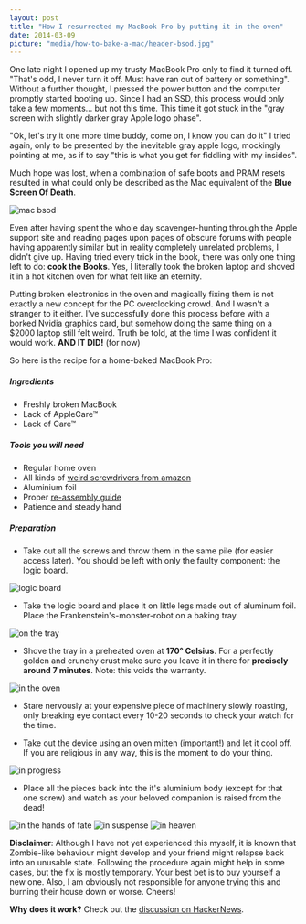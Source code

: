 ```yaml
---
layout: post
title: "How I resurrected my MacBook Pro by putting it in the oven"
date: 2014-03-09
picture: "media/how-to-bake-a-mac/header-bsod.jpg"
---
```


One late night I opened up my trusty MacBook Pro only to find it turned off. "That's odd, I never turn it off. Must have ran out of battery or something". Without a further thought, I pressed the power button and the computer promptly started booting up. Since I had an SSD, this process would only take a few moments... but not this time. This time it got stuck in the "gray screen with slightly darker gray Apple logo phase".

"Ok, let's try it one more time buddy, come on, I know you can do it" I tried again, only to be presented by the inevitable gray apple logo, mockingly pointing at me, as if to say "this is what you get for fiddling with my insides".

Much hope was lost, when a combination of safe boots and PRAM resets resulted in what could only be described as the Mac equivalent of the **Blue Screen Of Death**.

<img class="image" src="{{ site.url }}media/how-to-bake-a-mac/bsod.jpg" alt="mac bsod" title=":(" />

Even after having spent the whole day scavenger-hunting through the Apple support site and reading pages upon pages of obscure forums with people having apparently similar but in reality completely unrelated problems, I didn't give up. Having tried every trick in the book, there was only one thing left to do: **cook the Books**. Yes, I literally took the broken laptop and shoved it in a hot kitchen oven for what felt like an eternity.

Putting broken electronics in the oven and magically fixing them is not exactly a new concept for the PC overclocking crowd. And I wasn't a stranger to it either. I've successfully done this process before with a borked Nvidia graphics card, but somehow doing the same thing on a $2000 laptop still felt weird. Truth be told, at the time I was confident it would work. **AND IT DID!** <span class="text-tiny">(for now)</span>

So here is the recipe for a home-baked MacBook Pro: 

##### Ingredients
* Freshly broken MacBook
* Lack of AppleCare&trade;
* Lack of Care&trade;

##### Tools you will need
* Regular home oven
* All kinds of [weird screwdrivers from amazon](http://www.amazon.co.uk/dp/B006X3ZVU2/ref=pe_385721_37986871_TE_item)
* Aluminium foil
* Proper [re-assembly guide](http://www.ifixit.com/Device/Mac_Laptop)
* Patience and steady hand

##### Preparation

* Take out all the screws and throw them in the same pile (for easier access later). You should be left with only the faulty component: the logic board.

<img class="image" src="{{ site.url }}media/how-to-bake-a-mac/logic-board.jpg" alt="logic board" title="on the table" />

* Take the logic board and place it on little legs made out of aluminum foil. Place the Frankenstein's-monster-robot on a baking tray.

<img class="image" src="{{ site.url }}media/how-to-bake-a-mac/tray.jpg" alt="on the tray" title="on the tray" />

* Shove the tray in a preheated oven at **170&deg; Celsius**. For a perfectly golden and crunchy crust make sure you leave it in there for **precisely around 7 minutes**. Note: this voids the warranty.

<img class="image" src="{{ site.url }}media/how-to-bake-a-mac/oven.jpg" alt="in the oven" title="in the oven" />

* Stare nervously at your expensive piece of machinery slowly roasting, only breaking eye contact every 10-20 seconds to check your watch for the time.

* Take out the device using an oven mitten (important!) and let it cool off. If you are religious in any way, this is the moment to do your thing.

<img class="image" src="{{ site.url }}media/how-to-bake-a-mac/wait.jpg" alt="in progress" title="in progress" />

* Place all the pieces back into the it's aluminium body (except for that one screw) and watch as your beloved companion is raised from the dead!

<img class="image" src="{{ site.url }}media/how-to-bake-a-mac/moment.jpg" alt="in the hands of fate" title="in the hands of fate" />

<img class="image" src="{{ site.url }}media/how-to-bake-a-mac/load.jpg" alt="in suspense" title="in suspense" />

<img class="image" src="{{ site.url }}media/how-to-bake-a-mac/success.jpg" alt="in heaven" title="in heaven" />


**Disclaimer**: Although I have not yet experienced this myself, it is known that Zombie-like behaviour might develop and your friend might relapse back into an unusable state. Following the procedure again might help in some cases, but the fix is mostly temporary. Your best bet is to buy yourself a new one. Also, I am obviously not responsible for anyone trying this and burning their house down or worse. Cheers!


**Why does it work?** Check out the [discussion on HackerNews](https://news.ycombinator.com/item?id=7371908).
